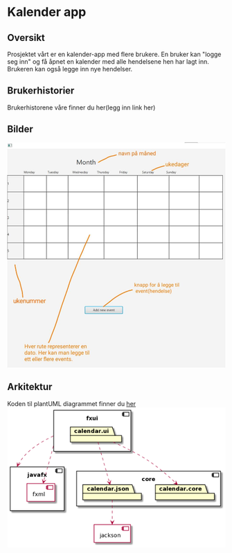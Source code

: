# Kalender app

## Oversikt

Prosjektet vårt er en kalender-app med flere brukere. En bruker kan "logge seg inn" og få åpnet en kalender med alle hendelsene hen har lagt inn. Brukeren kan også legge inn nye hendelser.

## Brukerhistorier

Brukerhistorene våre finner du her(legg inn link her)

## Bilder

![informerende_skjermbilde](../resources/Illustrerende_skjermbilde.jpg)


## Arkitektur
Koden til plantUML diagrammet finner du [her](../resources/structure.puml)
![Arkitektur](../resources/arkitektur.png)